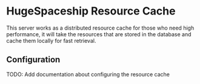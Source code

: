 # HugeSpaceship Resource Cache
This server works as a distributed resource cache for those who need high performance, it will take the resources that
are stored in the database and cache them locally for fast retrieval.

## Configuration
TODO: Add documentation about configuring the resource cache